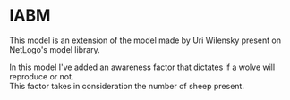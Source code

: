 # IABM

This model is an extension of the model made by Uri Wilensky present on NetLogo's model library. <br>

In this model I've added an awareness factor that dictates if a wolve will reproduce or not. <br>
This factor takes in consideration the number of sheep present.